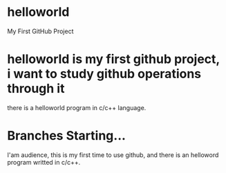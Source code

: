 # helloworld
My First GitHub Project

# helloworld is my first github project, i want to study github operations through it
there is a helloworld program in c/c++ language.

# Branches Starting...
I'am audience, this is my first time to use github, and there is an helloword program writted in c/c++.

